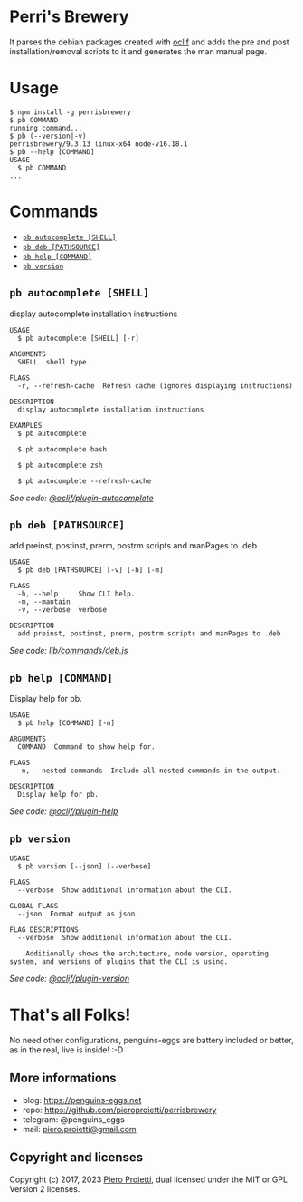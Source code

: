 
# Perri's Brewery

It parses the debian packages created with [oclif](https://www.npmjs.com/package/oclif) and adds the pre and post installation/removal scripts to it and generates the man manual page.

# Usage
<!-- usage -->
```sh-session
$ npm install -g perrisbrewery
$ pb COMMAND
running command...
$ pb (--version|-v)
perrisbrewery/9.3.13 linux-x64 node-v16.18.1
$ pb --help [COMMAND]
USAGE
  $ pb COMMAND
...
```
<!-- usagestop -->

# Commands
<!-- commands -->
* [`pb autocomplete [SHELL]`](#pb-autocomplete-shell)
* [`pb deb [PATHSOURCE]`](#pb-deb-pathsource)
* [`pb help [COMMAND]`](#pb-help-command)
* [`pb version`](#pb-version)

## `pb autocomplete [SHELL]`

display autocomplete installation instructions

```
USAGE
  $ pb autocomplete [SHELL] [-r]

ARGUMENTS
  SHELL  shell type

FLAGS
  -r, --refresh-cache  Refresh cache (ignores displaying instructions)

DESCRIPTION
  display autocomplete installation instructions

EXAMPLES
  $ pb autocomplete

  $ pb autocomplete bash

  $ pb autocomplete zsh

  $ pb autocomplete --refresh-cache
```

_See code: [@oclif/plugin-autocomplete](https://github.com/oclif/plugin-autocomplete/blob/v1.3.8/src/commands/autocomplete/index.ts)_

## `pb deb [PATHSOURCE]`

add preinst, postinst, prerm, postrm scripts and manPages to .deb

```
USAGE
  $ pb deb [PATHSOURCE] [-v] [-h] [-m]

FLAGS
  -h, --help     Show CLI help.
  -m, --mantain
  -v, --verbose  verbose

DESCRIPTION
  add preinst, postinst, prerm, postrm scripts and manPages to .deb
```

_See code: [lib/commands/deb.js](https://github.com/pieroproietti/perrisbrewery/blob/v9.3.13/lib/commands/deb.js)_

## `pb help [COMMAND]`

Display help for pb.

```
USAGE
  $ pb help [COMMAND] [-n]

ARGUMENTS
  COMMAND  Command to show help for.

FLAGS
  -n, --nested-commands  Include all nested commands in the output.

DESCRIPTION
  Display help for pb.
```

_See code: [@oclif/plugin-help](https://github.com/oclif/plugin-help/blob/v5.1.20/src/commands/help.ts)_

## `pb version`

```
USAGE
  $ pb version [--json] [--verbose]

FLAGS
  --verbose  Show additional information about the CLI.

GLOBAL FLAGS
  --json  Format output as json.

FLAG DESCRIPTIONS
  --verbose  Show additional information about the CLI.

    Additionally shows the architecture, node version, operating system, and versions of plugins that the CLI is using.
```

_See code: [@oclif/plugin-version](https://github.com/oclif/plugin-version/blob/v1.1.3/src/commands/version.ts)_
<!-- commandsstop -->

# That's all Folks!
No need other configurations, penguins-eggs are battery included or better, as in the real, live is inside! :-D

## More informations

* blog: https://penguins-eggs.net
* repo: https://github.com/pieroproietti/perrisbrewery
* telegram: @penguins_eggs
* mail: piero.proietti@gmail.com


## Copyright and licenses
Copyright (c) 2017, 2023 [Piero Proietti](https://penguins-eggs.net/about-me.html), dual licensed under the MIT or GPL Version 2 licenses.
